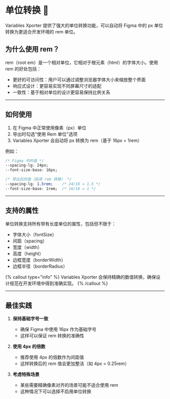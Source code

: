 # 单位转换 📏

Variables Xporter 提供了强大的单位转换功能，可以自动将 Figma 中的 px 单位转换为更适合开发环境的 rem 单位。

## 为什么使用 rem？

rem（root em）是一个相对单位，它相对于根元素（html）的字体大小。使用 rem 的好处包括：

- 更好的可访问性：用户可以通过调整浏览器字体大小来缩放整个界面
- 响应式设计：更容易实现不同屏幕尺寸的适配
- 一致性：基于相对单位的设计更容易保持比例关系

---

## 如何使用

1. 在 Figma 中正常使用像素（px）单位
2. 导出时勾选"使用 Rem 单位"选项
3. Variables Xporter 会自动将 px 转换为 rem（基于 16px = 1rem）

例如：
```css
/* Figma 中的值 */
--spacing-lg: 24px;
--font-size-base: 16px;

/* 导出后的值（启用 rem 转换） */
--spacing-lg: 1.5rem;    /* 24/16 = 1.5 */
--font-size-base: 1rem;  /* 16/16 = 1 */
```
---

## 支持的属性

单位转换支持所有带有长度单位的属性，包括但不限于：

- 字体大小（fontSize）
- 间距（spacing）
- 宽度（width）
- 高度（height）
- 边框宽度（borderWidth）
- 边框半径（borderRadius）

{% callout type="info" %}
Variables Xporter 会保持精确的数值转换，确保设计规范在开发环境中得到准确实现。
{% /callout %}

---

## 最佳实践

1. **保持基础字号一致**
   - 确保 Figma 中使用 16px 作为基础字号
   - 这样可以保证 rem 转换的准确性

2. **使用 4px 的倍数**
   - 推荐使用 4px 的倍数作为间距值
   - 这样转换后的 rem 值会更加整洁（如 4px = 0.25rem）

3. **考虑特殊场景**
   - 某些需要精确像素对齐的场景可能不适合使用 rem
   - 这种情况下可以选择不启用单位转换
